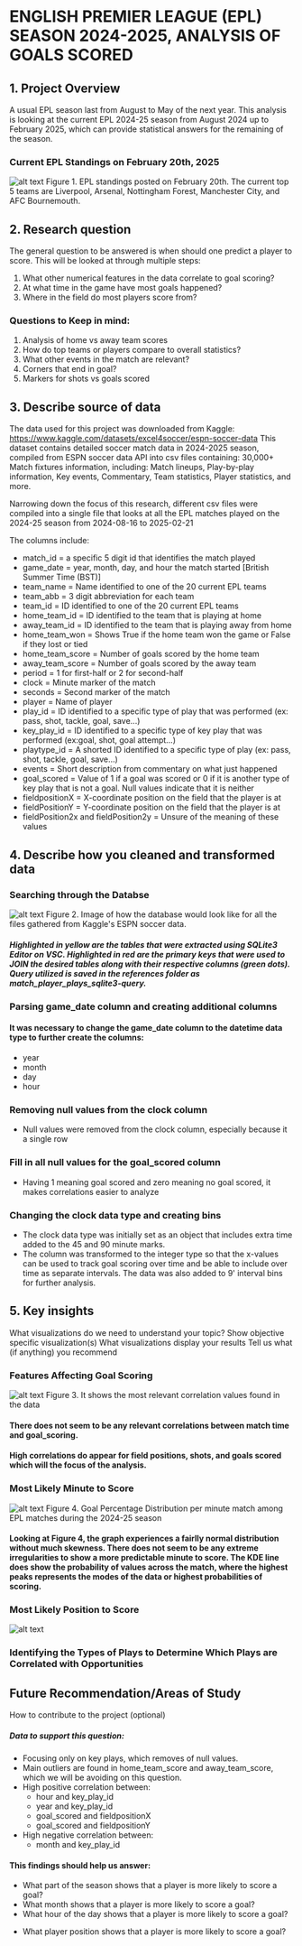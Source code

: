 # ENGLISH PREMIER LEAGUE (EPL) SEASON 2024-2025, ANALYSIS OF GOALS SCORED

## 1. Project Overview
A usual EPL season last from August to May of the next year. This analysis is looking at the current EPL 2024-25 season from August 2024 up to February 2025, which can provide statistical answers for the remaining of the season. 

### Current EPL Standings on February 20th, 2025
![alt text](img/20_feb_pltable.png) 
Figure 1. EPL standings posted on February 20th. The current top 5 teams are Liverpool, Arsenal, Nottingham Forest, Manchester City, and AFC Bournemouth.
## 2. Research question
The general question to be answered is when should one predict a player to score. 
This will be looked at through multiple steps:
1. What other numerical features in the data correlate to goal scoring?
2. At what time in the game have most goals happened?
3. Where in the field do most players score from?

### Questions to Keep in mind:
1. Analysis of home vs away team scores
2. How do top teams or players compare to overall statistics?
3. What other events in the match are relevant?
4. Corners that end in goal?
5. Markers for shots vs goals scored


## 3. Describe source of data
The data used for this project was downloaded from Kaggle: 
https://www.kaggle.com/datasets/excel4soccer/espn-soccer-data
This dataset contains detailed soccer match data in 2024-2025 season, compiled from ESPN soccer data API into csv files containing:
30,000+ Match fixtures information, including: Match lineups, Play-by-play information, Key events, Commentary, Team statistics, Player statistics, and more.

Narrowing down the focus of this research, different csv files were compiled into a single file that looks at all the EPL matches played on the 2024-25 season from 2024-08-16 to 2025-02-21

The columns include: 
* match_id = a specific 5 digit id that identifies the match played
* game_date = year, month, day, and hour the match started [British Summer Time (BST)]
* team_name = Name identified to one of the 20 current EPL teams
* team_abb = 3 digit abbreviation for each team
* team_id = ID identified to one of the 20 current EPL teams
* home_team_id = ID identified to the team that is playing at home
* away_team_id = ID identified to the team that is playing away from home
* home_team_won = Shows True if the home team won the game or False if they lost or tied
* home_team_score = Number of goals scored by the home team
* away_team_score = Number of goals scored by the away team
* period = 1 for first-half or 2 for second-half
* clock = Minute marker of the match
* seconds = Second marker of the match
* player = Name of player
* play_id = ID identified to a specific type of play that was performed (ex: pass, shot, tackle, goal, save...)
* key_play_id = ID identified to a specific type of key play that was performed (ex:goal, shot, goal attempt...)
* playtype_id = A shorted ID identified to a specific type of play (ex: pass, shot, tackle, goal, save...)
* events = Short description from commentary on what just happened
* goal_scored = Value of 1 if a goal was scored or 0 if it is another type of key play that is not a goal. Null values indicate that it is neither
* fieldpositionX = X-coordinate position on the field that the player is at 
* fieldPositionY = Y-coordinate position on the field that the player is at
* fieldPosition2x and fieldPosition2y = Unsure of the meaning of these values

## 4. Describe how you cleaned and transformed data
### Searching through the Databse
![alt text](img/dB_diagram.png)
Figure 2. Image of how the database would look like for all the files gathered from Kaggle's ESPN soccer data.
##### Highlighted in yellow are the tables that were extracted using SQLite3 Editor on VSC. Highlighted in red are the primary keys that were used to JOIN the desired tables along with their respective columns (green dots). Query utilized is saved in the references folder as match_player_plays_sqlite3-query.

### Parsing game_date column and creating additional columns
#### It was necessary to change the game_date column to the datetime data type to further create the columns:
* year
* month
* day
* hour

### Removing null values from the clock column
* Null values were removed from the clock column, especially because it a single row

### Fill in all null values for the goal_scored column
* Having 1 meaning goal scored and zero meaning no goal scored, it makes correlations easier to analyze

### Changing the clock data type and creating bins
* The clock data type was initially set as an object that includes extra time added to the 45 and 90 minute marks. 
* The column was transformed to the integer type so that the x-values can be used to track goal scoring over time and be able to include over time as separate intervals. The data was also added to 9' interval bins for further analysis.


## 5. Key insights

What visualizations do we need to understand your topic?
Show objective specific visualization(s)
What visualizations display your results
Tell us what (if anything) you recommend

### Features Affecting Goal Scoring
![alt text](img/scoring_heatmap.png)
Figure 3. It shows the most relevant correlation values found in the data
#### There does not seem to be any relevant correlations between match time and goal_scoring.
#### High correlations do appear for field positions, shots, and goals scored which will the focus of the analysis. 

### Most Likely Minute to Score
![alt text](img/goal_dist_perc.png)
Figure 4. Goal Percentage Distribution per minute match among EPL matches during the 2024-25 season
#### Looking at Figure 4, the graph experiences a fairlly normal distribution without much skewness. There does not seem to be any extreme irregularities to show a more predictable minute to score. The KDE line does show the probability of values across the match, where the highest peaks represents the modes of the data or highest probabilities of scoring.


### Most Likely Position to Score
![alt text](img/scatter_goal_teams.png)


### Identifying the Types of Plays to Determine Which Plays are Correlated with Opportunities



## Future Recommendation/Areas of Study
How to contribute to the project (optional)






##### Data to support this question:
* Focusing only on key plays, which removes of null values. 
* Main outliers are found in home_team_score and away_team_score, which we will be avoiding on this question.
* High positive correlation between: 
    * hour and key_play_id
    * year and key_play_id
    * goal_scored and fieldpositionX
    * goal_scored and fieldpositionY
* High negative correlation between:
    <!-- * goal_scored and seconds -->
    * month and key_play_id


#### This findings should help us answer:
* What part of the season shows that a player is more likely to score a goal?
* What month shows that a player is more likely to score a goal?
* What hour of the day shows that a player is more likely to score a goal?
<!-- * What minute of the match shows that a player is more likely to score a goal?  -->
* What player position shows that a player is more likely to score a goal?